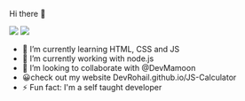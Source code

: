 Hi there 👋

![](https://komarev.com/ghpvc/?username=Devrohail&style=flat-square)
![](https://github-readme-stats.vercel.app/api?username=Devrohail&show_icons=true&theme=radical)
- 🔭 I’m currently learning HTML, CSS and JS
- 🌱 I’m currently working with node.js
- 👯 I’m looking to collaborate  with @DevMamoon
- 😀check out my website DevRohail.github.io/JS-Calculator
- ⚡ Fun fact: I'm a self taught developer
